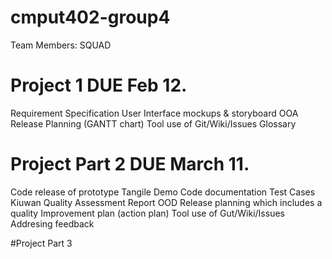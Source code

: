 # cmput402-group4
  Team Members: SQUAD

# Project 1 DUE Feb 12.
  Requirement Specification
  User Interface mockups & storyboard
  OOA
  Release Planning (GANTT chart)
  Tool use of Git/Wiki/Issues
  Glossary
  
  
# Project Part 2 DUE March 11.
  Code release of prototype
  Tangile Demo
  Code documentation
  Test Cases
  Kiuwan Quality Assessment Report
  OOD
  Release planning which includes a quality 
  Improvement plan (action plan)
  Tool use of Gut/Wiki/Issues
  Addresing feedback
  
#Project Part 3
